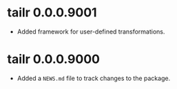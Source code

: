 # tailr 0.0.0.9001

* Added framework for user-defined transformations.

# tailr 0.0.0.9000

* Added a `NEWS.md` file to track changes to the package.
